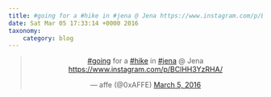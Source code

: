 ```yaml
---
title: #going for a #hike in #jena @ Jena https://www.instagram.com/p/BClHH3YzRHA/
date: Sat Mar 05 17:33:14 +0000 2016
taxonomy:
    category: blog
---
```

<blockquote class="twitter-tweet" align="center"><p lang="en" dir="ltr"><a href="https://twitter.com/hashtag/going?src=hash">#going</a> for a <a href="https://twitter.com/hashtag/hike?src=hash">#hike</a> in <a href="https://twitter.com/hashtag/jena?src=hash">#jena</a> @ Jena <a href="https://www.instagram.com/p/BClHH3YzRHA/">https://www.instagram.com/p/BClHH3YzRHA/</a></p>&mdash; affe (@0xAFFE) <a href="https://twitter.com/0xAFFE/status/706170719500021760">March 5, 2016</a></blockquote>
